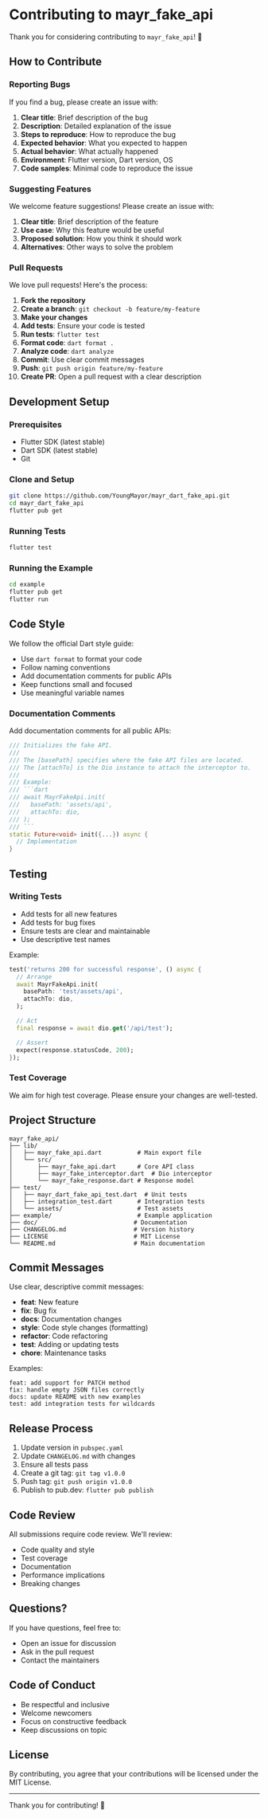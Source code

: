 # Contributing to mayr_fake_api

Thank you for considering contributing to `mayr_fake_api`! 🎉

## How to Contribute

### Reporting Bugs

If you find a bug, please create an issue with:

1. **Clear title**: Brief description of the bug
2. **Description**: Detailed explanation of the issue
3. **Steps to reproduce**: How to reproduce the bug
4. **Expected behavior**: What you expected to happen
5. **Actual behavior**: What actually happened
6. **Environment**: Flutter version, Dart version, OS
7. **Code samples**: Minimal code to reproduce the issue

### Suggesting Features

We welcome feature suggestions! Please create an issue with:

1. **Clear title**: Brief description of the feature
2. **Use case**: Why this feature would be useful
3. **Proposed solution**: How you think it should work
4. **Alternatives**: Other ways to solve the problem

### Pull Requests

We love pull requests! Here's the process:

1. **Fork the repository**
2. **Create a branch**: `git checkout -b feature/my-feature`
3. **Make your changes**
4. **Add tests**: Ensure your code is tested
5. **Run tests**: `flutter test`
6. **Format code**: `dart format .`
7. **Analyze code**: `dart analyze`
8. **Commit**: Use clear commit messages
9. **Push**: `git push origin feature/my-feature`
10. **Create PR**: Open a pull request with a clear description

## Development Setup

### Prerequisites

- Flutter SDK (latest stable)
- Dart SDK (latest stable)
- Git

### Clone and Setup

```bash
git clone https://github.com/YoungMayor/mayr_dart_fake_api.git
cd mayr_dart_fake_api
flutter pub get
```

### Running Tests

```bash
flutter test
```

### Running the Example

```bash
cd example
flutter pub get
flutter run
```

## Code Style

We follow the official Dart style guide:

- Use `dart format` to format your code
- Follow naming conventions
- Add documentation comments for public APIs
- Keep functions small and focused
- Use meaningful variable names

### Documentation Comments

Add documentation comments for all public APIs:

```dart
/// Initializes the fake API.
///
/// The [basePath] specifies where the fake API files are located.
/// The [attachTo] is the Dio instance to attach the interceptor to.
///
/// Example:
/// ```dart
/// await MayrFakeApi.init(
///   basePath: 'assets/api',
///   attachTo: dio,
/// );
/// ```
static Future<void> init({...}) async {
  // Implementation
}
```

## Testing

### Writing Tests

- Add tests for all new features
- Add tests for bug fixes
- Ensure tests are clear and maintainable
- Use descriptive test names

Example:

```dart
test('returns 200 for successful response', () async {
  // Arrange
  await MayrFakeApi.init(
    basePath: 'test/assets/api',
    attachTo: dio,
  );

  // Act
  final response = await dio.get('/api/test');

  // Assert
  expect(response.statusCode, 200);
});
```

### Test Coverage

We aim for high test coverage. Please ensure your changes are well-tested.

## Project Structure

```
mayr_fake_api/
├── lib/
│   ├── mayr_fake_api.dart          # Main export file
│   └── src/
│       ├── mayr_fake_api.dart      # Core API class
│       ├── mayr_fake_interceptor.dart  # Dio interceptor
│       └── mayr_fake_response.dart # Response model
├── test/
│   ├── mayr_dart_fake_api_test.dart  # Unit tests
│   ├── integration_test.dart       # Integration tests
│   └── assets/                     # Test assets
├── example/                        # Example application
├── doc/                           # Documentation
├── CHANGELOG.md                   # Version history
├── LICENSE                        # MIT License
└── README.md                      # Main documentation
```

## Commit Messages

Use clear, descriptive commit messages:

- **feat**: New feature
- **fix**: Bug fix
- **docs**: Documentation changes
- **style**: Code style changes (formatting)
- **refactor**: Code refactoring
- **test**: Adding or updating tests
- **chore**: Maintenance tasks

Examples:
```
feat: add support for PATCH method
fix: handle empty JSON files correctly
docs: update README with new examples
test: add integration tests for wildcards
```

## Release Process

1. Update version in `pubspec.yaml`
2. Update `CHANGELOG.md` with changes
3. Ensure all tests pass
4. Create a git tag: `git tag v1.0.0`
5. Push tag: `git push origin v1.0.0`
6. Publish to pub.dev: `flutter pub publish`

## Code Review

All submissions require code review. We'll review:

- Code quality and style
- Test coverage
- Documentation
- Performance implications
- Breaking changes

## Questions?

If you have questions, feel free to:

- Open an issue for discussion
- Ask in the pull request
- Contact the maintainers

## Code of Conduct

- Be respectful and inclusive
- Welcome newcomers
- Focus on constructive feedback
- Keep discussions on topic

## License

By contributing, you agree that your contributions will be licensed under the MIT License.

---

Thank you for contributing! 🚀
